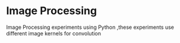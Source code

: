 # Image Processing
Image Processing experiments using Python
,these experiments use different image kernels for convolution
